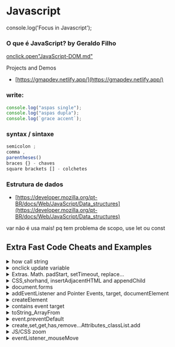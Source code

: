 # Javascript

console.log('Focus in Javascript');

### O que é JavaScript? by Geraldo Filho

[onclick.open"JavaScript-DOM.md"](./assets/JavaScript-DOM.md)


Projects and Demos
 - [https://gmapdev.netlify.app/](https://gmapdev.netlify.app/)


### write:

```js
console.log("aspas single");
console.log("aspas dupla");
console.log(`grace accent`);
```


### syntax / sintaxe

```js
semicolon ;
comma ,
parentheses()
braces {} - chaves
square brackets [] - colchetes
```

### Estrutura de dados

- [https://developer.mozilla.org/pt-BR/docs/Web/JavaScript/Data_structures](https://developer.mozilla.org/pt-BR/docs/Web/JavaScript/Data_structures)

var não é usa mais! pq tem problema de scopo, use let ou const

## Extra Fast Code Cheats and Examples

<details>
<summary>how call string</summary>

```js
let name = "Geraldo";
console.log("Eu sou", name);
console.log("Eu sou " +name);
console.log(`Eu sou ${name}`);
console.log('Eu sou ' +name);
```

</details>

<details>
<summary>onclick update variable</summary>

```js
//html
  <button onclick="add()">Add</button>
  <span id="num"></span>

//js

let sum = 0;
let num = document.getElementById("num");
function add(){
  sum = sum +1;
  num.innerHTML = sum; //update variable
}
```
</details>


<details>
<summary>Extras. Math. padStart, setTimeout, replace...</summary>

```js
Math.round = arredonda para cima ou para baixo

Math.ceil = arredonda sempre para cima

Math.floor = para baixo

Math.pow(2,16)

 function po(a,b){
         return console.log(Math.pow(a,b));
     }

Math.random()

Math.PI

Math.max() //returns the number with the highest value:
const a = [1,2,3,4];
console.log(Math.max(...a));

Math.max(1,2,3,4,5);

//https://developer.mozilla.org/en-US/docs/Web/JavaScript/Reference/Global_Objects/Math

//define o tamanho minimo, e adiciona um complemento caso não tenha o mínimo
padStart()

//
("Ola") apenas no console.log show infos
//
//
insertAdjacentHTML(position, text)
//
function exp(number){
	console.log(2** number);
}
exp(5,2);

//length
    function check(){
        let a = 10;
         if(a.length > 8) {
            console.log("maior que 8");
            return
         }
         console.log("menor que 8")
     }


//auto refresh
//5000 = milesegundos = 5seconds
window.setTimeout( function() {
  window.location.reload();
}, 5000);

//set zoom
document.body.style.zoom = "100%";

//show-loop-img-button-click
//html
 <button onclick=
  "show_image('https://www.w3schools.com/jsref/klematis.jpg',
               500, 
               500, 
               'Google Logo');">Add Google Logo</button> 


//js
    function show_image(src, width, height, alt) {
      var img = document.createElement("img");
      img.src = src;
      img.width = width;
      img.height = height;
      img.alt = alt;
  
      // This next line will just add it to the <body> tag
      document.body.appendChild(img);
  }

//replace

let name = "gg";

let rpl = name.replace("gg","Felipe");
console.log(rpl)



//JSON.stringify change output
let a = '[[{"nome":"ISA"}]]';
console.log(a.replace(/["}{}[]|(])/g,"")); //nome:ISA

/*
https://www.w3schools.com/jsref/jsref_replace.asp
https://stackoverflow.com/questions/16576983/replace-multiple-characters-in-one-replace-call
*/

//CPF formatado
//https://stackoverflow.com/questions/18510845/maxlength-ignored-for-input-type-number-in-chrome
  <input type="number" id="test" onInput="this.value = this.value.slice(0, 11)"/>  

     document.querySelector("#cpf").addEventListener("input", show);
    function show (e){   
      const str = this.value.replace(/(\d{3})?(\d{3})?(\d{3})?(\d{2})/, "$1.$2.$3-$4")
      console.log(str);
    }

  ```

</details>

<details>
<summary>CSS,shorhand, insertAdjacentHTML and appendChild</summary>

```js
// Shorhand for getElementById

//function
const get = function (id) {
  return document.getElementById(id);
};
get("root").textContent = "Hello World!";

//arrow function
const get2 = (a) => {
  return document.getElementById(a);
};
get2("root");

const log = (x)=> {console.log(x)};

// Write css inside JavaScript

//1

document.head.innerHTML += `
    <style>
      img{ 
        width: 20%;
      }
      div{
       display: flex;
       height: 100vh;
       justify-content: center;
       align-items: center;
       flex-direction: column;
      }
    </style>
    `;

//2
const style = document.createElement("style");
style.textContent = "h1 { background-color: red; }";
document.head.appendChild(style);

//3 - external
document.head.insertAdjacentHTML(
  "beforeend",
  "<link rel=stylesheet href=/foo.css>"
);
```

</details>

<details>
<summary>document.forms</summary>

```js
/*     
<form name="login">
<input type="text" name="username">
<input name="email" type="email">
<input type="button" value="Enviar" id="checkingUserName" />
</form> 
*/
//https://developer.mozilla.org/en-US/docs/Web/API/Document/forms
const forms = document.forms["login"];
forms.elements.email.placeholder = "test@example.com";
forms.elements.username.placeholder = "your login";

//getting data
document.getElementById("checkingUserName").onclick = function (event) {
event.preventDefault();
var name = document.forms["login"].username.value;
alert(name);
};
```
</details>
<details>
<summary>addEventListener and Pointer Events, target, documentElement</summary>

```js

#simple
<p id="foo">JavaScript</p>
const p = document.getElementById("foo");
console.log(p); //check output on console

#PointerEvent
<p id="bar">TypeScript</p>
document.getElementById("bar").addEventListener("click", function(event){
    console.log(event); //check output on console
})

#target
document.getElementById("bar").addEventListener("click", function(event){
    console.log(event.target); //  <p id="bar">TypeScript</p>
})

console.log(event.target.id);
console.log(event.target.getAttribute("data"));
console.log(event.target.value); //only for input radio/checkbox

#documentElement
document.documentElement.addEventListener("mousemove", function(e){
    console.log(e);
})

#documentElement
const rootElement = document.documentElement;
console.log(rootElement);
```
</details>

<details>
<summary>createElement</summary>

```js
# Basic texts

//createElements
div = document.createElement("div");
h1 = document.createElement("h1");
p = document.createElement("p");


h1.textContent = 'Hello ';
txt = document.createTextNode("JavaScript");

//append
p.appendChild(txt)
div.appendChild(h1);

//append body
document.body.appendChild(div);


# Images

//createElements
div = document.createElement("div");
img = document.createElement("img");
img.setAttribute("src", "http://smartdicastutorial.appspot.com/images/6d88733c461.jpg");
img.setAttribute("alt", "img test");

//append
div.appendChild(img);

//append body
document.body.appendChild(div);

# Images2

//createElements
div = document.createElement("div");
img = document.createElement("img");
img.setAttribute("src", "http://smartdicastutorial.appspot.com/images/6d88733c461.jpg");
img.setAttribute("alt", "img test");

//append
div.appendChild(img);

//append body
document.body.appendChild(div);

//onclick classList
document.addEventListener('click', function(){
img.classList.add('meuimg');
});
```

</details>

<details>
<summary>contains event target</summary>
<a href="https://codepen.io/geraldopcf/pen/yLKZROJ" target="_blank">CodePen</a>

```html and css
<div id="mydiv" style="width: 100px;height: 100px;background-color: blue;"></div>

  div {
  margin: auto;
  padding: 1em;
  max-width: 6em;
  background: rgba(0, 0, 0, .2);
  text-align: center;
}

```

```js

var mydiv = document.getElementById("mydiv");

document.addEventListener("click", function(e){
    var inside = mydiv.contains(e.target);
    if(inside){
        alert("click inside")
    } else {
        alert("click outsite")
    }
});
```
</details>

<details>
<summary>toString_ArrayFrom</summary>
<a href="https://codepen.io/geraldopcf/pen/PoRVXQB" target="_blank">CodePen</a>

```html
<h2>toString converter</h2>
   <form>
     <label for="number">Number:</label>
        <input type="number">
    </form>
    <div>Binary: <span id="res"></span></div>
    <div>Hex: <span id="hex"></span></div>

<h2>Array From</h2>
  <ul>
    <li class="item" itemtype="arroz">Arroz</li>
    <li class="item" itemtype="feijao">Feijão</li>
    <li class="item" itemtype="batata">Batata</li>
  </ul>
```


```js

 //shorhand
   const get = function (id) { return document.getElementById(id) };
  const query = function (id) { return document.querySelector(id) };
  const log = function (id) { return console.log(id) };

const itens = Array.from(document.getElementsByClassName("item"));
log(itens);

itens.forEach(item=>{
  item.addEventListener("click", onItemClick)
});

function onItemClick(event){
  log('clickk', event.target.attributes.itemtype.value);
  const value = event.target.attributes.itemtype.value;
  if(value == 'feijao') log('tropeiro?');
  if(value == 'arroz') log('arroz');
  
}

input = query("input");
  input.addEventListener("input", function () {
    const str = +this.value;
    console.log(str.toString(16));
    get("res").innerText = str.toString(2);
    get("hex").innerText = str.toString(16);
  });
```
</details>


<details>
<summary>event.preventDefault</summary>
<a href="https://codepen.io/geraldopcf/pen/VwXgqgQ" target="_blank">CodePen</a>

```html
<h2>action="#" vs preventDefault()</h2>
<p>action="#" - require a first click to get #get in browser</p>
<hr>
<p>preventDefault() - "boa pratica" prevenir o comportamento padrão, exemplificando no form requer detalhes e.g:</p>
<p>case html button.onclick="mybtn()" add <u>event</u> in <b>"mybtn(event)"</b> to call in <b>function(event)</b>
<p>case html <b>button id="btn"</b> and ...<b>getElementById("btn").onclick = function(event)</b></p>

<pre>
<code>
 function btn(event){
       event.preventDefault()
</code>
</pre>

<br>
<form>
    <fieldset>
    <legend>Calculadora</legend>
      <label for="n1">Digite número: </label>
      <input type="number" id="n1" required />
    <label for="max">Max: </label>
      <input type="number" id="max" required>
      <button onclick="btn(event)">Calcular</button>  
      <button onclick="reseta()">Reload and reset</button>
      </fieldset>
    
    </form>

  <fieldset>
        <legend>Resultado:</legend>
        <p id="myres"></p>
      </fieldset>

```

```js

 console.log('test')
      function btn(event){
       event.preventDefault()
    n1 = document.getElementById("n1").value;
    max = document.getElementById("max").value;
    myres = document.getElementById("myres");
    res = '';
  for(i = 1; i<=max; i++){
    res += n1+' x '+i+'='+i*n1+'<br>';
  }
  myres.innerHTML = res;
  }
  function reseta(){
    document.querySelector("form").reset();
    location.reload();
  }

```
</details>

<details>
<summary>create,set,get,has,remove...Attributes_classList.add</summary>

- [1 - create_get_remove_Attribute](./assets/create_get_remove_Attribute.md) 
- [2 - hasAttribute_setAttribute](./assets/hasAttribute_setAttribute.md) 
- [3 - setAttribute_vs_classList](./assets/setAttribute_vs_classList.md) 

</details>

<details>
<summary>JS/CSS zoom</summary>

```js
document.body.style.zoom="150%";

//css
  body{    
      zoom:150%;
    }
```
</details>

<details>
<summary>eventListener_mouseMove</summary>

```js
//html
<div id="OutDataX"></div>
<div id="OutDataY"></div>

//js
const get = (el) => {return document.getElementById(el)};

document.addEventListener("mousemove", function(event){
    console.log(event);
    get("OutDataX").innerHTML = `X: ${event.clientX}`;
    if(event.clientX === 50) alert('50!');
    get("OutDataY").innerHTML = `Y: ${event.clientY}`;
});

```
</details>
